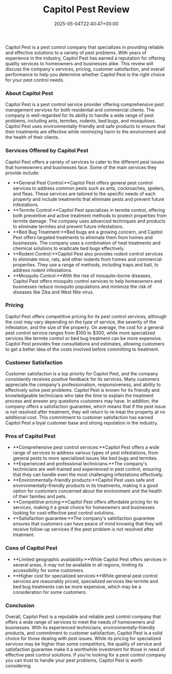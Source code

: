 ﻿---
layout: post
title: Capitol Pest Review
date: '2025-05-04T22:40:47+00:00'
categories:
- Guide
tags: []
slug: /capitol-pest-review/
lastmod: 2025-05-07T12:21:26+03:00
---

Capitol Pest is a pest control company that specializes in providing reliable and effective solutions to a variety of pest problems. With years of experience in the industry, Capitol Pest has earned a reputation for offering quality services to homeowners and businesses alike. This review will discuss the company's services, pricing, customer satisfaction, and overall performance to help you determine whether Capitol Pest is the right choice for your pest control needs.
### About Capitol Pest
Capitol Pest is a pest control service provider offering comprehensive pest management services for both residential and commercial clients. The company is well-regarded for its ability to handle a wide range of pest problems, including ants, termites, rodents, bed bugs, and mosquitoes. Capitol Pest uses environmentally-friendly and safe products to ensure that their treatments are effective while minimizing harm to the environment and the health of their clients.
### Services Offered by Capitol Pest
Capitol Pest offers a variety of services to cater to the different pest issues that homeowners and businesses face. Some of the main services they provide include:
- **General Pest Control:**Capitol Pest offers general pest control services to address common pests such as ants, cockroaches, spiders, and fleas. These services are tailored to the specific needs of each property and include treatments that eliminate pests and prevent future infestations.
- **Termite Control:**Capitol Pest specializes in termite control, offering both preventive and active treatment methods to protect properties from termite damage. The company uses advanced techniques and products to eliminate termites and prevent future infestations.
- **Bed Bug Treatment:**Bed bugs are a growing concern, and Capitol Pest offers targeted treatments to eliminate them from homes and businesses. The company uses a combination of heat treatments and chemical solutions to eradicate bed bugs effectively.
- **Rodent Control:**Capitol Pest also provides rodent control services to eliminate mice, rats, and other rodents from homes and commercial properties. They use a range of methods, including traps and bait, to address rodent infestations.
- **Mosquito Control:**With the rise of mosquito-borne diseases, Capitol Pest offers mosquito control services to help homeowners and businesses reduce mosquito populations and minimize the risk of diseases like Zika and West Nile virus.
### Pricing
Capitol Pest offers competitive pricing for its pest control services, although the cost may vary depending on the type of service, the severity of the infestation, and the size of the property. On average, the cost for a general pest control service ranges from $100 to $300, while more specialized services like termite control or bed bug treatment can be more expensive. Capitol Pest provides free consultations and estimates, allowing customers to get a better idea of the costs involved before committing to treatment.
### Customer Satisfaction
Customer satisfaction is a top priority for Capitol Pest, and the company consistently receives positive feedback for its services. Many customers appreciate the company's professionalism, responsiveness, and ability to effectively solve pest problems. Capitol Pest is known for its friendly and knowledgeable technicians who take the time to explain the treatment process and answer any questions customers may have.
In addition, the company offers a satisfaction guarantee, which means that if the pest issue is not resolved after treatment, they will return to re-treat the property at no additional cost. This commitment to customer satisfaction has earned Capitol Pest a loyal customer base and strong reputation in the industry.
### Pros of Capitol Pest
- **Comprehensive pest control services:**Capitol Pest offers a wide range of services to address various types of pest infestations, from general pests to more specialized issues like bed bugs and termites.
- **Experienced and professional technicians:**The company's technicians are well-trained and experienced in pest control, ensuring that they can handle even the most challenging infestations effectively.
- **Environmentally-friendly products:**Capitol Pest uses safe and environmentally-friendly products in its treatments, making it a good option for customers concerned about the environment and the health of their families and pets.
- **Competitive pricing:**Capitol Pest offers affordable pricing for its services, making it a great choice for homeowners and businesses looking for cost-effective pest control solutions.
- **Satisfaction guarantee:**The company's satisfaction guarantee ensures that customers can have peace of mind knowing that they will receive follow-up services if the pest problem is not resolved after treatment.
### Cons of Capitol Pest
- **Limited geographic availability:**While Capitol Pest offers services in several areas, it may not be available in all regions, limiting its accessibility for some customers.
- **Higher cost for specialized services:**While general pest control services are reasonably priced, specialized services like termite and bed bug treatments can be more expensive, which may be a consideration for some customers.
### Conclusion
Overall, Capitol Pest is a reputable and reliable pest control company that offers a wide range of services to meet the needs of homeowners and businesses. With its experienced technicians, environmentally-friendly products, and commitment to customer satisfaction, Capitol Pest is a solid choice for those dealing with pest issues. While its pricing for specialized services may be higher than some competitors, the quality of service and satisfaction guarantee make it a worthwhile investment for those in need of effective pest control solutions. If you're looking for a pest control company you can trust to handle your pest problems, Capitol Pest is worth considering.